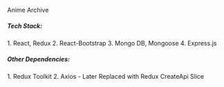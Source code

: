 Anime Archive

<h5>Tech Stack:</h5>
1. React, Redux
2. React-Bootstrap
3. Mongo DB, Mongoose
4. Express.js

<h5>Other Dependencies:</h5>
1. Redux Toolkit
2. Axios - Later Replaced with Redux CreateApi Slice
